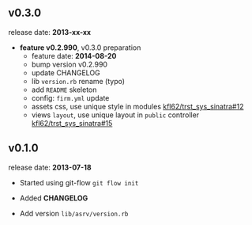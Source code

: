 ## v0.3.0

release date: **2013-xx-xx**


* **feature v0.2.990**, v0.3.0 preparation
   - feature date: **2014-08-20**
   - bump version v0.2.990
   - update CHANGELOG
   - lib `version.rb` rename (typo)
   - add `README` skeleton
   - config: `firm.yml` update
   - assets css,  use unique style in modules [kfl62/trst_sys_sinatra#12][trst_main#12]
   - views `layout`, use unique layout in `public` controller [kfl62/trst_sys_sinatra#15][trst_main#15]


## v0.1.0

release date: **2013-07-18**

* Started using git-flow `git flow init`

* Added **CHANGELOG**

* Add version `lib/asrv/version.rb`


[trst_main#15]: https://github.com/kfl62/trst_sys_sinatra/issues/15
[trst_main#12]: https://github.com/kfl62/trst_sys_sinatra/issues/12
[#1]: https://github.com/kfl62/trst_sys_asrv/issues/1
[#2]: https://github.com/kfl62/trst_sys_asrv/issues/2
[#3]: https://github.com/kfl62/trst_sys_asrv/issues/3
[#4]: https://github.com/kfl62/trst_sys_asrv/issues/4
[#5]: https://github.com/kfl62/trst_sys_asrv/issues/5
[#6]: https://github.com/kfl62/trst_sys_asrv/issues/6
[#7]: https://github.com/kfl62/trst_sys_asrv/issues/7
[#8]: https://github.com/kfl62/trst_sys_asrv/issues/8
[#9]: https://github.com/kfl62/trst_sys_asrv/issues/9
[#10]: https://github.com/kfl62/trst_sys_asrv/issues/10
[#11]: https://github.com/kfl62/trst_sys_asrv/issues/11
[#12]: https://github.com/kfl62/trst_sys_asrv/issues/12
[#13]: https://github.com/kfl62/trst_sys_asrv/issues/13
[#14]: https://github.com/kfl62/trst_sys_asrv/issues/14
[#15]: https://github.com/kfl62/trst_sys_asrv/issues/15
[#16]: https://github.com/kfl62/trst_sys_asrv/issues/16
[#17]: https://github.com/kfl62/trst_sys_asrv/issues/17
[#18]: https://github.com/kfl62/trst_sys_asrv/issues/18
[#19]: https://github.com/kfl62/trst_sys_asrv/issues/19
[#20]: https://github.com/kfl62/trst_sys_asrv/issues/20
[#21]: https://github.com/kfl62/trst_sys_asrv/issues/21
[#22]: https://github.com/kfl62/trst_sys_asrv/issues/22
[#23]: https://github.com/kfl62/trst_sys_asrv/issues/23
[#24]: https://github.com/kfl62/trst_sys_asrv/issues/24
[#25]: https://github.com/kfl62/trst_sys_asrv/issues/25
[#26]: https://github.com/kfl62/trst_sys_asrv/issues/26
[#27]: https://github.com/kfl62/trst_sys_asrv/issues/27
[#28]: https://github.com/kfl62/trst_sys_asrv/issues/28
[#29]: https://github.com/kfl62/trst_sys_asrv/issues/29
[#30]: https://github.com/kfl62/trst_sys_asrv/issues/30
[#31]: https://github.com/kfl62/trst_sys_asrv/issues/31
[#32]: https://github.com/kfl62/trst_sys_asrv/issues/32
[#33]: https://github.com/kfl62/trst_sys_asrv/issues/33
[#34]: https://github.com/kfl62/trst_sys_asrv/issues/34
[#35]: https://github.com/kfl62/trst_sys_asrv/issues/35
[#36]: https://github.com/kfl62/trst_sys_asrv/issues/36
[#37]: https://github.com/kfl62/trst_sys_asrv/issues/37
[#38]: https://github.com/kfl62/trst_sys_asrv/issues/38
[#39]: https://github.com/kfl62/trst_sys_asrv/issues/39
[#40]: https://github.com/kfl62/trst_sys_asrv/issues/40

